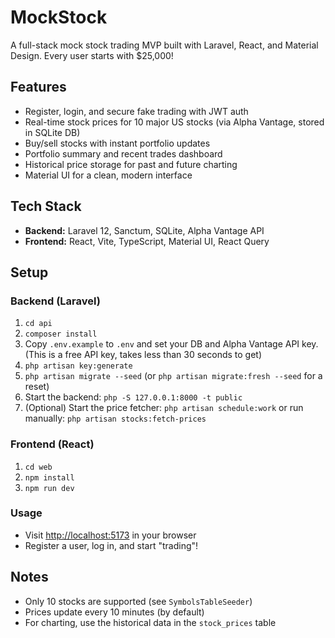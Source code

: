 # MockStock

A full-stack mock stock trading MVP built with Laravel, React, and Material Design. Every user starts with $25,000!

## Features
- Register, login, and secure fake trading with JWT auth
- Real-time stock prices for 10 major US stocks (via Alpha Vantage, stored in SQLite DB)
- Buy/sell stocks with instant portfolio updates
- Portfolio summary and recent trades dashboard
- Historical price storage for past and future charting
- Material UI for a clean, modern interface

## Tech Stack
- **Backend:** Laravel 12, Sanctum, SQLite, Alpha Vantage API
- **Frontend:** React, Vite, TypeScript, Material UI, React Query

## Setup

### Backend (Laravel)
1. `cd api`
2. `composer install`
3. Copy `.env.example` to `.env` and set your DB and Alpha Vantage API key. (This is a free API key, takes less than 30 seconds to get)
4. `php artisan key:generate`
5. `php artisan migrate --seed` (or `php artisan migrate:fresh --seed` for a reset)
6. Start the backend: `php -S 127.0.0.1:8000 -t public`
7. (Optional) Start the price fetcher: `php artisan schedule:work` or run manually: `php artisan stocks:fetch-prices`

### Frontend (React)
1. `cd web`
2. `npm install`
3. `npm run dev`

### Usage
- Visit [http://localhost:5173](http://localhost:5173) in your browser
- Register a user, log in, and start "trading"!

## Notes
- Only 10 stocks are supported (see `SymbolsTableSeeder`)
- Prices update every 10 minutes (by default)
- For charting, use the historical data in the `stock_prices` table